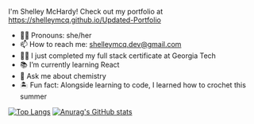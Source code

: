 I'm Shelley McHardy! Check out my portfolio at https://shelleymcq.github.io/Updated-Portfolio


- 👩‍🦰 Pronouns: she/her
- 📫 How to reach me: shelleymcq.dev@gmail.com
- 👷‍♀️ I just completed my full stack certificate at Georgia Tech
- 📚 I’m currently learning React
- 🧪 Ask me about chemistry
- 🏝️ Fun fact: Alongside learning to code, I learned how to crochet this summer


[![Top Langs](https://github-readme-stats.vercel.app/api/top-langs/?username=shelleymcq)](https://github.com/anuraghazra/github-readme-stats)
[![Anurag's GitHub stats](https://github-readme-stats.vercel.app/api?username=shelleymcq)](https://github.com/anuraghazra/github-readme-stats)




